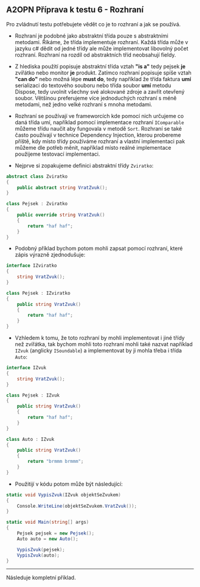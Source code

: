 A2OPN Příprava k testu 6 - Rozhraní
---
Pro zvládnutí testu potřebujete vědět co je to rozhraní a jak se používá.

* Rozhraní je podobné jako abstraktní třída pouze s abstraktními metodami. Říkáme, že třída implementuje rozhraní. Každá třída může v jazyku c# dědit od jedné třídy ale může implementovat libovolný počet rozhraní. Rozhraní na rozdíl od abstraktních tříd neobsahují fieldy.
* Z hlediska použití popisuje abstraktní třída vztah **"is a"** tedy pejsek **je** zvířátko nebo monitor **je** produkt. Zatímco rozhraní popisuje spíše vztah **"can do"** nebo možná lépe **must do**, tedy například že třída faktura **umí** serializaci do textového souboru nebo třída soubor **umí** metodu Dispose, tedy uvolnit všechny své alokované zdroje a zavřít otevřený soubor. Většinou preferujeme více jednoduchých rozhraní s méně metodami, než jedno velké rozhraní s mnoha metodami.
* Rozhraní se používají ve frameworcích kde pomocí nich určujeme co daná třída umí, například pomocí implementace rozhraní `IComparable` můžeme třídu naučit aby fungovala v metodě `Sort`. Rozhraní se také často používají v technice Dependency Injection, kterou probereme příště, kdy místo třídy používáme rozhraní a vlastní implementaci pak můžeme dle potřeb měnit, například místo reálné implementace použijeme testovací implementaci.

* Nejprve si zopakujeme definici abstraktní třídy `Zviratko`:
```cs 
abstract class Zviratko
{
    public abstract string VratZvuk();
}

class Pejsek : Zviratko
{
    public override string VratZvuk()
    {
        return "haf haf";
    }
}
```
* Podobný příklad bychom potom mohli zapsat pomocí rozhraní, které zápis výrazně zjednodušuje:

```cs 
interface IZviratko
{
    string VratZvuk();
}

class Pejsek : IZviratko
{
    public string VratZvuk()
    {
        return "haf haf";
    }
}
```
* Vzhledem k tomu, že toto rozhraní by mohli implementovat i jiné třídy než zvířátka, tak bychom mohli toto rozhraní mohli také nazvat například `IZvuk` (anglicky `ISoundable`) a implementovat by ji mohla třeba i třída `Auto`:

```cs 
interface IZvuk
{
    string VratZvuk();
}

class Pejsek : IZvuk
{
    public string VratZvuk()
    {
        return "haf haf";
    }
}

class Auto : IZvuk
{
    public string VratZvuk()
    {
        return "brmmm brmmm";
    }
}
```

* Použitijí v kódu potom může být následující:

```cs 
static void VypisZvuk(IZvuk objektSeZvukem)
{
    Console.WriteLine(objektSeZvukem.VratZvuk());
}

static void Main(string[] args)
{
    Pejsek pejsek = new Pejsek();
    Auto auto = new Auto();

    VypisZvuk(pejsek);
    VypisZvuk(auto);
}
```

---
Následuje kompletní příklad.
